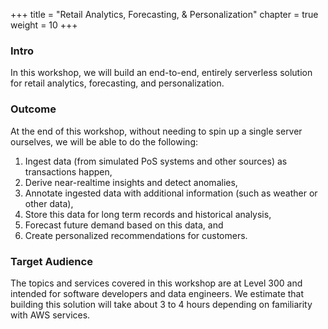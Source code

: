 +++
title = "Retail Analytics, Forecasting, & Personalization"
chapter = true
weight = 10
+++

### Intro

In this workshop, we will build an end-to-end, entirely serverless solution for retail analytics, forecasting, and personalization. 

### Outcome

At the end of this workshop, without needing to spin up a single server ourselves, we will be able to do the following:

1. Ingest data (from simulated PoS systems and other sources) as transactions happen,
2. Derive near-realtime insights and detect anomalies,
3. Annotate ingested data with additional information (such as weather or other data), 
4. Store this data for long term records and historical analysis,
5. Forecast future demand based on this data, and
6. Create personalized recommendations for customers.

### Target Audience

The topics and services covered in this workshop are at Level 300 and intended for software developers and data engineers. We estimate that building this solution will take about 3 to 4 hours depending on familiarity with AWS services. 



